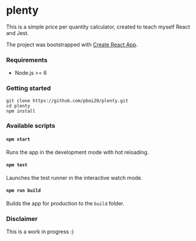 # plenty

This is a simple price per quantity calculator, created to teach myself React and Jest.

The project was bootstrapped with [Create React App](https://github.com/facebookincubator/create-react-app).


### Requirements

- Node.js >= 6


### Getting started

```
git clone https://github.com/pboi20/plenty.git
cd plenty
npm install
```

### Available scripts

#### `npm start`

Runs the app in the development mode with hot reloading.

#### `npm test`

Launches the test runner in the interactive watch mode.

#### `npm run build`

Builds the app for production to the `build` folder.


### Disclaimer

This is a work in progress :)
